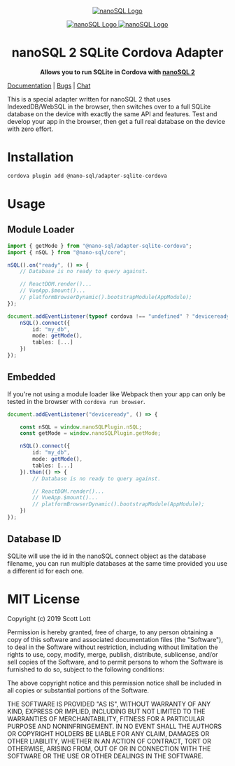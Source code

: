 <p align="center">
  <a href="https://github.com/ClickSimply/Nano-SQL/tree/2.0/packages/Core">
    <img src="https://github.com/ClickSimply/Nano-SQL/raw/2.0/graphics/logo.png" alt="nanoSQL Logo">
  </a>
</p>
<p align="center">
  <a href="https://badge.fury.io/js/%40nano-sql%2Fadapter-sqlite-cordova">
    <img src="https://badge.fury.io/js/%40nano-sql%2Fadapter-sqlite-cordova.svg" alt="nanoSQL Logo">
  </a>
  <a href="https://github.com/ClickSimply/@nano-sql/core/blob/master/LICENSE">
    <img src="https://img.shields.io/npm/l/express.svg?style=flat-square" alt="nanoSQL Logo">
  </a>
</p>

<h1 align="center">nanoSQL 2 SQLite Cordova Adapter</h1>
<p align="center">
  <strong>Allows you to run SQLite in Cordova with <a href="https://www.npmjs.com/package/@nano-sql/core">nanoSQL 2</a></strong>
</p>

[Documentation](https://nanosql.gitbook.io/docs/adapters/sqlite-cordova) | [Bugs](https://github.com/ClickSimply/Nano-SQL/issues) | [Chat](https://gitter.im/nano-sql/community)

This is a special adapter written for nanoSQL 2 that uses IndexedDB/WebSQL in the browser, then switches over to a full SQLite database on the device with exactly the same API and features. Test and develop your app in the browser, then get a full real database on the device with zero effort.

# Installation

```sh
cordova plugin add @nano-sql/adapter-sqlite-cordova
```

# Usage 

## Module Loader
```ts
import { getMode } from "@nano-sql/adapter-sqlite-cordova";
import { nSQL } from "@nano-sql/core";

nSQL().on("ready", () => {
    // Database is no ready to query against.

    // ReactDOM.render()...
    // VueApp.$mount()...
    // platformBrowserDynamic().bootstrapModule(AppModule);
});

document.addEventListener(typeof cordova !== "undefined" ? "deviceready" : "DOMContentLoaded", () => {
    nSQL().connect({
        id: "my_db",
        mode: getMode(),
        tables: [...]
    })
});
```

## Embedded

If you're not using a module loader like Webpack then your app can only be tested in the browser with `cordova run browser`.  

```ts
document.addEventListener("deviceready", () => {

    const nSQL = window.nanoSQLPlugin.nSQL;
    const getMode = window.nanoSQLPlugin.getMode;

    nSQL().connect({
        id: "my_db",
        mode: getMode(),
        tables: [...]
    }).then(() => {
        // Database is no ready to query against.

        // ReactDOM.render()...
        // VueApp.$mount()...
        // platformBrowserDynamic().bootstrapModule(AppModule);
    })
});
```

## Database ID

SQLite will use the id in the nanoSQL connect object as the database filename, you can run multiple databases at the same time provided you use a different id for each one.

# MIT License

Copyright (c) 2019 Scott Lott

Permission is hereby granted, free of charge, to any person obtaining a copy
of this software and associated documentation files (the "Software"), to deal
in the Software without restriction, including without limitation the rights
to use, copy, modify, merge, publish, distribute, sublicense, and/or sell
copies of the Software, and to permit persons to whom the Software is
furnished to do so, subject to the following conditions:

The above copyright notice and this permission notice shall be included in all
copies or substantial portions of the Software.

THE SOFTWARE IS PROVIDED "AS IS", WITHOUT WARRANTY OF ANY KIND, EXPRESS OR
IMPLIED, INCLUDING BUT NOT LIMITED TO THE WARRANTIES OF MERCHANTABILITY,
FITNESS FOR A PARTICULAR PURPOSE AND NONINFRINGEMENT. IN NO EVENT SHALL THE
AUTHORS OR COPYRIGHT HOLDERS BE LIABLE FOR ANY CLAIM, DAMAGES OR OTHER
LIABILITY, WHETHER IN AN ACTION OF CONTRACT, TORT OR OTHERWISE, ARISING FROM,
OUT OF OR IN CONNECTION WITH THE SOFTWARE OR THE USE OR OTHER DEALINGS IN THE
SOFTWARE.

